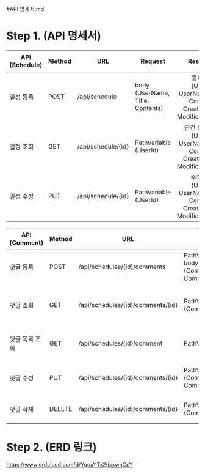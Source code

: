 #API 명세서.md

# Step 1. (API 명세서)

| API (Schedule) | Method | URL                | Request                              |                                     Response                                      |    상태코드    | 
|----------------|--------|--------------------|--------------------------------------|:---------------------------------------------------------------------------------:|:----------:|
| 일정 등록          | POST   | /api/schedule      | body <br/>(UserName, Title. Contents) |  등록정보  <br/>(UserId, UserName, Title, Contents, CreationDate, ModificationDate)   | 200: 정상 등록 |
| 일정 조회          | GET    | /api/schedule/{id} | PathVariable <br/>(UserId)           | 단건 응답 정보 <br/>(UserId, UserName, Title, Contents, CreationDate, ModificationDate) | 200: 정상 조회 |
| 일정 수정          | PUT    | /api/schedule/{id} | PathVariable <br/>(UserId)           |  수정 정보 <br/>(UserId, UserName, Title, Contents, CreationDate, ModificationDate)   | 200: 정상 수정 |

| API (Comment) | Method | URL                               | Request                                                         |                                                   Response                                                    |    상태코드    | 
|---------------|--------|-----------------------------------|-----------------------------------------------------------------|:-------------------------------------------------------------------------------------------------------------:|:----------:|
| 댓글 등록         | POST   | /api/schedules/{id}/comments      | PathVariable(UserId), body<br/>(CommentUserId, CommentContents) |   등록정보 <br/>(commentUserId, commentUserName, commentContents, commentCreationDate, commentModificationDate)   | 200: 정상 등록 |
| 댓글 조회         | GET    | /api/schedules/{id}/comments/{id} | PathVariable<br/>(CommentUserId)                                | 단건 응답 정보 <br/>(CommentUserId, CommentUserName, CommentContents, CommentCreationDate, CommentModificationDate) | 200: 정상 조회 |
| 댓글 목록 조회      | GET    | /api/schedules/{id}/comment       | PathVariable                                                    |  다건 응답 정보<br/>(CommentUserId, CommentUserName, CommentContents,CommentCreationDate, CommentModificationDate)  | 200: 정상 조회 |
| 댓글 수정         | PUT    | /api/schedules/{id}/comments/{id} | PathVariable<br/>(CommentUserId, CommentContents)               |             수정 정보<br/>(CommentUserId, CommentUserName, CommentContents, CommentModificationDate)              | 200: 정상 수정 |
| 댓글 삭제         | DELETE | /api/schedules/{id}/comments/{id} | PathVariable<br/>(CommentUserId)                                |                                                     void                                                      | 200: 정상 삭제 |



# Step 2. (ERD 링크)
https://www.erdcloud.com/d/YqoaYTx2tjxxwhCpY